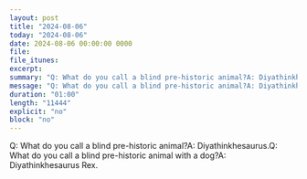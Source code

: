 ```yaml
---
layout: post
title: "2024-08-06"
today: "2024-08-06"
date: 2024-08-06 00:00:00 0000
file:
file_itunes:
excerpt:
summary: "Q: What do you call a blind pre-historic animal?A: Diyathinkhesaurus.Q: What do you call a blind pre-historic animal with a dog?A: Diyathinkhesaurus Rex."
message: "Q: What do you call a blind pre-historic animal?A: Diyathinkhesaurus.Q: What do you call a blind pre-historic animal with a dog?A: Diyathinkhesaurus Rex."
duration: "01:00"
length: "11444"
explicit: "no"
block: "no"
---
```

Q: What do you call a blind pre-historic animal?A: Diyathinkhesaurus.Q: What do you call a blind pre-historic animal with a dog?A: Diyathinkhesaurus Rex.

